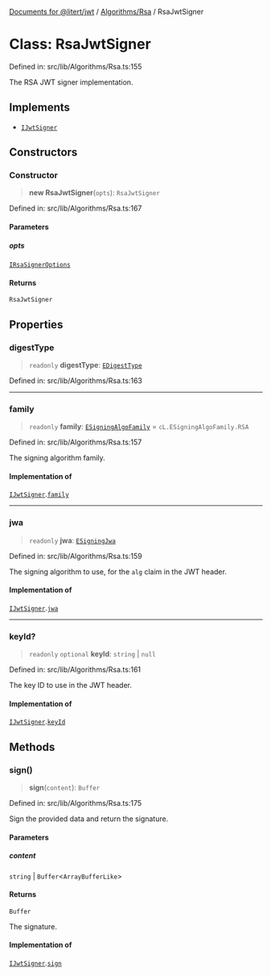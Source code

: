 [Documents for @litert/jwt](../../../index.md) / [Algorithms/Rsa](../index.md) / RsaJwtSigner

# Class: RsaJwtSigner

Defined in: src/lib/Algorithms/Rsa.ts:155

The RSA JWT signer implementation.

## Implements

- [`IJwtSigner`](../../../Types/interfaces/IJwtSigner.md)

## Constructors

### Constructor

> **new RsaJwtSigner**(`opts`): `RsaJwtSigner`

Defined in: src/lib/Algorithms/Rsa.ts:167

#### Parameters

##### opts

[`IRsaSignerOptions`](../interfaces/IRsaSignerOptions.md)

#### Returns

`RsaJwtSigner`

## Properties

### digestType

> `readonly` **digestType**: [`EDigestType`](../../../Constants/enumerations/EDigestType.md)

Defined in: src/lib/Algorithms/Rsa.ts:163

***

### family

> `readonly` **family**: [`ESigningAlgoFamily`](../../../Constants/enumerations/ESigningAlgoFamily.md) = `cL.ESigningAlgoFamily.RSA`

Defined in: src/lib/Algorithms/Rsa.ts:157

The signing algorithm family.

#### Implementation of

[`IJwtSigner`](../../../Types/interfaces/IJwtSigner.md).[`family`](../../../Types/interfaces/IJwtSigner.md#family)

***

### jwa

> `readonly` **jwa**: [`ESigningJwa`](../../../Constants/enumerations/ESigningJwa.md)

Defined in: src/lib/Algorithms/Rsa.ts:159

The signing algorithm to use, for the `alg` claim in the JWT header.

#### Implementation of

[`IJwtSigner`](../../../Types/interfaces/IJwtSigner.md).[`jwa`](../../../Types/interfaces/IJwtSigner.md#jwa)

***

### keyId?

> `readonly` `optional` **keyId**: `string` \| `null`

Defined in: src/lib/Algorithms/Rsa.ts:161

The key ID to use in the JWT header.

#### Implementation of

[`IJwtSigner`](../../../Types/interfaces/IJwtSigner.md).[`keyId`](../../../Types/interfaces/IJwtSigner.md#keyid)

## Methods

### sign()

> **sign**(`content`): `Buffer`

Defined in: src/lib/Algorithms/Rsa.ts:175

Sign the provided data and return the signature.

#### Parameters

##### content

`string` | `Buffer`\<`ArrayBufferLike`\>

#### Returns

`Buffer`

The signature.

#### Implementation of

[`IJwtSigner`](../../../Types/interfaces/IJwtSigner.md).[`sign`](../../../Types/interfaces/IJwtSigner.md#sign)
